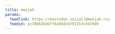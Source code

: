 ```yaml
---
title: meejah
params:
  feedlink: https://mastodon.social/@meejah.rss
  feedid: ac70b635dd7f8a95834791157e3470d9
---
```

